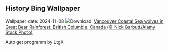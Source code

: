 ## History Bing Wallpaper
Wallpaper date: 2024-11-08
![](https://www.bing.com/th?id=OHR.CanadaWolves_EN-GB5040698081_UHD.jpg&w=1000)Download: [Vancouver Coastal Sea wolves in Great Bear Rainforest, British Columbia, Canada (© Nick Garbutt/Alamy Stock Photo)](https://www.bing.com/th?id=OHR.CanadaWolves_EN-GB5040698081_UHD.jpg)

Auto get programm by LtgX
